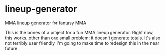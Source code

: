 # lineup-generator
MMA lineup generator for fantasy MMA


This is the bones of a project for a fun MMA lineup generator. Right now, this works..other than one small problem: 
it doesn't generate totals. It's also not terribly user friendly. I'm going to make time to redesign this in the near future.
